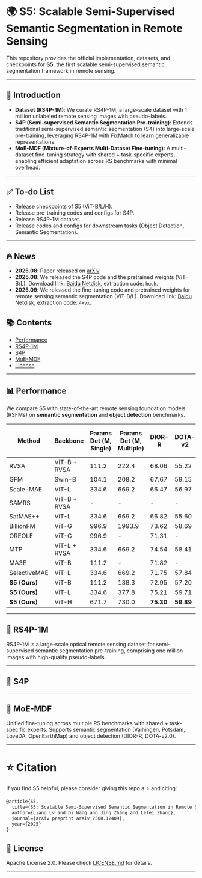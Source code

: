 # 🌍 S5: Scalable Semi-Supervised Semantic Segmentation in Remote Sensing

This repository provides the official implementation, datasets, and checkpoints for **S5**, the first scalable semi-supervised semantic segmentation framework in remote sensing.

------

## 🎯 Introduction

- **Dataset (RS4P-1M)**:
   We curate RS4P-1M, a large-scale dataset with 1 million unlabeled remote sensing images with pseudo-labels.
- **S4P (Semi-supervised Semantic Segmentation Pre-training)**:
   Extends traditional semi-supervised semantic segmentation (S4) into large-scale pre-training, leveraging RS4P-1M with FixMatch to learn generalizable representations.
- **MoE-MDF (Mixture-of-Experts Multi-Dataset Fine-tuning)**:
   A multi-dataset fine-tuning strategy with shared + task-specific experts, enabling efficient adaptation across RS benchmarks with minimal overhead.

------

## ✅ To-do List

-  Release checkpoints of S5 (ViT-B/L/H).
-  Release pre-training codes and configs for S4P.
-  Release RS4P-1M dataset.
-  Release codes and configs for downstream tasks (Object Detection, Semantic Segmentation).

------

## 🔥 News

- **2025.08**: Paper released on [arXiv](https://arxiv.org/abs/2508.12409).
- **2025.08**: We released the S4P code and the pretrained weights (ViT-B/L). Download link: [Baidu Netdisk](https://pan.baidu.com/s/1MC3moItUZvriXFeKj7I2jA), extraction code: `huuh`.
- **2025.09**: We released the fine-tuning code and pretrained weights for remote sensing semantic segmentation (ViT-B/L). Download link: [Baidu Netdisk](https://pan.baidu.com/s/1omtC2Lgrv9MZfMWmourA9g), extraction code: `4xvx`.

## 📚 Contents

- [Performance](#performance)
- [RS4P-1M](#rs4p-1m)
- [S4P](#s4p)
- [MoE-MDF](#moe-mdf)
- [License](#license)

------

## 📊 Performance

We compare S5 with state-of-the-art remote sensing foundation models (RSFMs) on **semantic segmentation** and **object detection** benchmarks.

| Method        | Backbone     | Params Det (M, Single) | Params Det (M, Multiple) | DIOR-R    | DOTA-v2   | Params Seg (M, Single) | Params Seg (M, Multiple) | Vaihingen | Potsdam   | LoveDA    | OpenEarthMap |
| ------------- | ------------ | ---------------------- | ------------------------ | --------- | --------- | ---------------------- | ------------------------ | --------- | --------- | --------- | ------------ |
| RVSA          | ViT-B + RVSA | 111.2                  | 222.4                    | 68.06     | 55.22     | 103.2                  | 412.8                    | 78.49     | 91.58     | 52.44     | 66.63        |
| GFM           | Swin-B       | 104.1                  | 208.2                    | 67.67     | 59.15     | 96.9                   | 387.6                    | 79.61     | 91.85     | 54.98     | 67.78        |
| Scale-MAE     | ViT-L        | 334.6                  | 669.2                    | 66.47     | 56.97     | 327.4                  | 1309.6                   | 78.64     | 91.54     | 53.67     | 68.54        |
| SAMRS         | ViT-B + RVSA | -                      | -                        | -         | -         | 103.2                  | 412.8                    | 78.73     | 91.69     | 53.04     | 67.37        |
| SatMAE++      | ViT-L        | 334.6                  | 669.2                    | 66.82     | 55.60     | 327.4                  | 1309.6                   | 78.80     | 91.64     | 52.82     | 65.62        |
| BillionFM     | ViT-G        | 996.9                  | 1993.9                   | 73.62     | 58.69     | 990.9                  | -                        | -         | 92.58     | 54.40     | -            |
| OREOLE        | ViT-G        | 996.9                  | -                        | 71.31     | -         | 990.9                  | -                        | -         | 92.20     | 54.00     | -            |
| MTP           | ViT-L + RVSA | 334.6                  | 669.2                    | 74.54     | 58.41     | 327.4                  | 1309.6                   | 80.62     | 92.47     | 54.16     | 69.04        |
| MA3E          | ViT-B        | 111.2                  | -                        | 71.82     | -         | 103.2                  | -                        | -         | 91.50     | -         | -            |
| SelectiveMAE  | ViT-L        | 334.6                  | 669.2                    | 71.75     | 57.84     | 327.4                  | 1309.6                   | 80.45     | 92.78     | 54.31     | 69.30        |
| **S5 (Ours)** | ViT-B        | 111.2                  | 138.3                    | 72.95     | 57.20     | 103.2                  | 160.4                    | 79.85     | 92.40     | 54.02     | 68.65        |
| **S5 (Ours)** | ViT-L        | 334.6                  | 377.8                    | 75.21     | 59.71     | 327.4                  | 435.0                    | 80.72     | 92.78     | **55.67** | 69.66        |
| **S5 (Ours)** | ViT-H        | 671.7                  | 730.0                    | **75.30** | **59.89** | 663.4                  | 824.5                    | **80.85** | **92.97** | 55.65     | **70.02**    |

------

## 🚀 RS4P-1M

RS4P-1M is a large-scale optical remote sensing dataset for semi-supervised semantic segmentation pre-training, comprising one million images with high-quality pseudo-labels.

------

## 🚀 S4P

------

## 🚀 MoE-MDF

Unified fine-tuning across multiple RS benchmarks with shared + task-specific experts.
 Supports semantic segmentation (Vaihingen, Potsdam, LoveDA, OpenEarthMap) and object detection (DIOR-R, DOTA-v2.0).

------

# ⭐ Citation

If you find S5 helpful, please consider giving this repo a ⭐ and citing:

```latex
@article{S5,
  title={S5: Scalable Semi-Supervised Semantic Segmentation in Remote Sensing},
  author={Liang Lv and Di Wang and Jing Zhang and Lefei Zhang},
  journal={arXiv preprint arXiv:2508.12409},
  year={2025}
}
```

## 🤝 License

Apache License 2.0. Please check [LICENSE.md](https://chatgpt.com/c/docs/LICENSE.md) for details.

------
